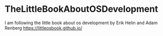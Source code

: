 # TheLittleBookAboutOSDevelopment
I am following the little book about os development by Erik Helin and Adam Renberg https://littleosbook.github.io/
